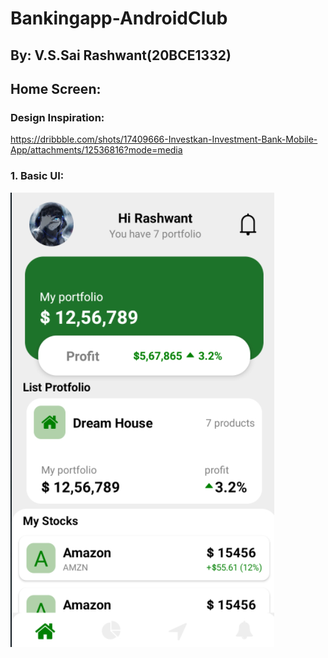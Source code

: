 # Bankingapp-AndroidClub
## By: V.S.Sai Rashwant(20BCE1332)

## Home Screen:
### Design Inspiration: 
https://dribbble.com/shots/17409666-Investkan-Investment-Bank-Mobile-App/attachments/12536816?mode=media
### 1. Basic UI:

 ![](Investment-Mobile-UI-main/ss/S1.png ) 


